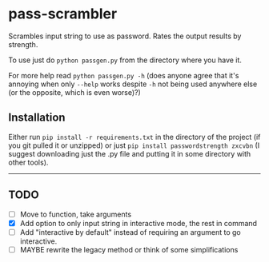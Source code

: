 # pass-scrambler
Scrambles input string to use as password. Rates the output results by strength.

To use just do `python passgen.py` from the directory where you have it. 

For more help read `python passgen.py -h` (does anyone agree that it's annoying when only `--help` works despite `-h` not being used anywhere else (or the opposite, which is even worse)?)

## Installation
Either run `pip install -r requirements.txt` in the directory of the project (if you git pulled it or unzipped) or just `pip install passwordstrength zxcvbn` (I suggest downloading just the .py file and putting it in some directory with other tools).

---

## TODO

- [ ] Move to function, take arguments
- [x] Add option to only input string in interactive mode, the rest in command
- [ ] Add "interactive by default" instead of requiring an argument to go interactive.
- [ ] MAYBE rewrite the legacy method or think of some simplifications
